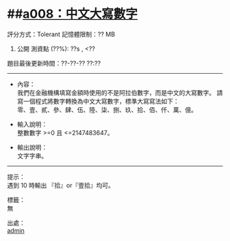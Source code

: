 ##[a008：中文大寫數字](http://zerojudge.tw/ShowProblem?problemid=a008)
======
評分方式：Tolerant 
記憶體限制：?? MB

1. 公開 測資點 (??%): ??s , <??

題目最後更新時間：??-??-?? ??:??

- - -
* 內容：  
	我們在金融機構填寫金額時使用的不是阿拉伯數字，而是中文的大寫數字。
	請寫一個程式將數字轉換為中文大寫數字，標準大寫寫法如下：  
	零、壹、貳、參、肆、伍、陸、柒、捌、玖、拾、佰、仟、萬、億。

* 輸入說明：  
	整數數字 >=0 且 <=2147483647。
* 輸出說明：  
	文字字串。

- - -
提示：  
	遇到 10 時輸出 『拾』or『壹拾』均可。

標籤：  
	無

出處：  
	[admin](http://zerojudge.tw/Problems?tag=admin)